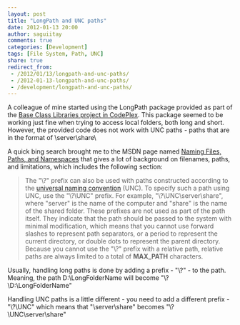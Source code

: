 ```yaml
---
layout: post
title: "LongPath and UNC paths"
date: 2012-01-13 20:00
author: saguiitay
comments: true
categories: [Development]
tags: [File System, Path, UNC]
share: true
redirect_from:
 - /2012/01/13/longpath-and-unc-paths/
 - /2012-01-13-longpath-and-unc-paths/
 - /development/longpath-and-unc-paths/
---
```


A colleague of mine started using the LongPath package provided as part of the [Base Class Libraries project in CodePlex](http://bcl.codeplex.com/).
This package seemed to be working just fine when trying to access local folders, both long and short. However, the provided code does not 
work with UNC paths - paths that are in the format of \\server\share\

A quick bing search brought me to the MSDN page named [Naming Files, Paths, and Namespaces](http://msdn.microsoft.com/en-us/library/windows/desktop/aa365247(v=vs.85).aspx)
that gives a lot of background on filenames, paths, and limitations, which includes the following section:

> The "\\?\" prefix can also be used with paths constructed according to the [universal naming convention](http://en.wikipedia.org/wiki/Path_%28computing%29) (UNC).
> To specify such a path using UNC, use the "\\?\UNC\" prefix. For example, "\\?\UNC\server\share", where "server" is the name of the computer and "share" is the
> name of the shared folder. These prefixes are not used as part of the path itself. They indicate that the path should be passed to the system with minimal
> modification, which means that you cannot use forward slashes to represent path separators, or a period to represent the current directory, or double dots to
> represent the parent directory. Because you cannot use the "\\?\" prefix with a relative path, relative paths are always limited to a total of **MAX\_PATH** characters.

Usually, handling long paths is done by adding a prefix - "\\?\" - to the path. Meaning, the path D:\LongFolderName will become "\\?\D:\LongFolderName"

Handling UNC paths is a little different - you need to add a different prefix - "\\?\UNC\" which means that "\\server\share\" becomes "\\?\UNC\server\share\"


